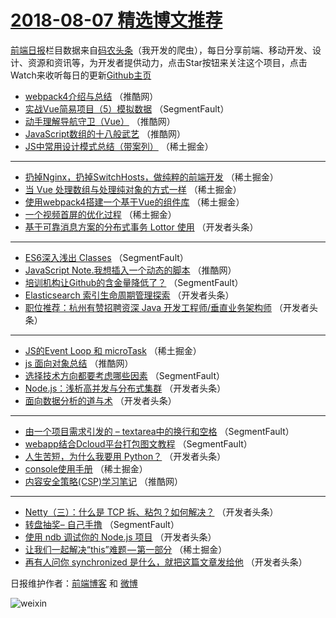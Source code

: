 # [2018-08-07 精选博文推荐](https://toutiao.qdkfweb.cn/date/2018/08/07)

[前端日报](https://qdkfweb.cn/c/news)栏目数据来自[码农头条](https://toutiao.qdkfweb.cn/)（我开发的爬虫），每日分享前端、移动开发、设计、资源和资讯等，为开发者提供动力，点击Star按钮来关注这个项目，点击Watch来收听每日的更新[Github主页](https://github.com/kujian/frontendDaily)
* [webpack4介绍与总结](https://toutiao.qdkfweb.cn/82322.html) （推酷网）
* [实战Vue简易项目（5）模拟数据](https://toutiao.qdkfweb.cn/82243.html) （SegmentFault）
* [动手理解导航守卫（Vue）](https://toutiao.qdkfweb.cn/82347.html) （推酷网）
* [JavaScript数组的十八般武艺](https://toutiao.qdkfweb.cn/82349.html) （推酷网）
* [JS中常用设计模式总结（带案列）](https://toutiao.qdkfweb.cn/82257.html) （稀土掘金）

***
* [扔掉Nginx，扔掉SwitchHosts，做纯粹的前端开发](https://toutiao.qdkfweb.cn/82249.html) （稀土掘金）
* [当 Vue 处理数组与处理纯对象的方式一样](https://toutiao.qdkfweb.cn/82244.html) （稀土掘金）
* [使用webpack4搭建一个基于Vue的组件库](https://toutiao.qdkfweb.cn/82245.html) （稀土掘金）
* [一个视频首屏的优化过程](https://toutiao.qdkfweb.cn/82246.html) （稀土掘金）
* [基于可靠消息方案的分布式事务 Lottor 使用](https://toutiao.qdkfweb.cn/82293.html) （开发者头条）

***
* [ES6深入浅出 Classes](https://toutiao.qdkfweb.cn/82228.html) （SegmentFault）
* [JavaScript Note.我想插入一个动态的脚本](https://toutiao.qdkfweb.cn/82319.html) （推酷网）
* [培训机构让Github的含金量降低了？](https://toutiao.qdkfweb.cn/82232.html) （SegmentFault）
* [Elasticsearch 索引生命周期管理探索](https://toutiao.qdkfweb.cn/82285.html) （开发者头条）
* [职位推荐：杭州有赞招聘资深 Java 开发工程师/垂直业务架构师](https://toutiao.qdkfweb.cn/82286.html) （开发者头条）

***
* [JS的Event Loop 和 microTask](https://toutiao.qdkfweb.cn/82258.html) （稀土掘金）
* [js 面向对象总结](https://toutiao.qdkfweb.cn/82345.html) （推酷网）
* [选择技术方向都要考虑哪些因素](https://toutiao.qdkfweb.cn/82242.html) （SegmentFault）
* [Node.js：浅析高并发与分布式集群](https://toutiao.qdkfweb.cn/82281.html) （开发者头条）
* [面向数据分析的道与术](https://toutiao.qdkfweb.cn/82292.html) （开发者头条）

***
* [由一个项目需求引发的 &#8211; textarea中的换行和空格](https://toutiao.qdkfweb.cn/82227.html) （SegmentFault）
* [webapp结合Dcloud平台打包图文教程](https://toutiao.qdkfweb.cn/82239.html) （SegmentFault）
* [人生苦短，为什么我要用 Python？](https://toutiao.qdkfweb.cn/82283.html) （开发者头条）
* [console使用手册](https://toutiao.qdkfweb.cn/82247.html) （稀土掘金）
* [内容安全策略(CSP)学习笔记](https://toutiao.qdkfweb.cn/82321.html) （推酷网）

***
* [Netty（三）：什么是 TCP 拆、粘包？如何解决？](https://toutiao.qdkfweb.cn/82273.html) （开发者头条）
* [转盘抽奖&#8211; 自己手撸](https://toutiao.qdkfweb.cn/82240.html) （SegmentFault）
* [使用 ndb 调试你的 Node.js 项目](https://toutiao.qdkfweb.cn/82284.html) （开发者头条）
* [让我们一起解决“this”难题 — 第一部分](https://toutiao.qdkfweb.cn/82248.html) （稀土掘金）
* [再有人问你 synchronized 是什么，就把这篇文章发给他](https://toutiao.qdkfweb.cn/82274.html) （开发者头条）

日报维护作者：[前端博客](https://qdkfweb.cn/) 和 [微博](https://qdkfweb.cn/go/weibo)

![weixin](https://user-images.githubusercontent.com/3055447/38468989-651132ac-3b80-11e8-8e6b-15122322a9d7.png)